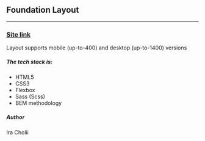 ## Foundation Layout

---

### [Site link](https://iracholii.github.io/foundation-layout/)

Layout supports mobile (up-to-400) and desktop (up-to-1400) versions

##### The tech stack is:

- HTML5
- CSS3
- Flexbox
- Sass (Scss)
- BEM methodology

##### Author

Ira Cholii
